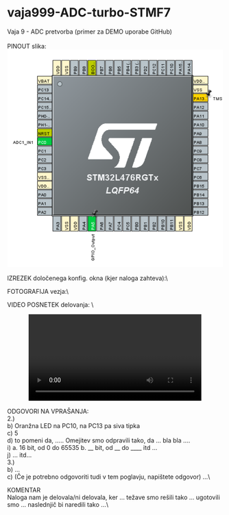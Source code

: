 # vaja999-ADC-turbo-STMF7
Vaja 9 - ADC pretvorba (primer za DEMO uporabe GitHub)\
\
PINOUT slika:\
![pinout](https://github.com/vasjamarkic/vaja999-ADC-turbo-STMF7/blob/main/pinout.png)

IZREZEK določenega konfig. okna (kjer naloga zahteva):\


FOTOGRAFIJA vezja:\


VIDEO POSNETEK delovanja: \
<p align="center" width="100%">
<video src="https://github.com/vasjamarkic/vaja999-ADC-turbo-STMF7/blob/main/video.mp4" width="80%" controls></video>
</p>

ODGOVORI NA VPRAŠANJA:\
2.)\
b) Oranžna LED na PC10, na PC13 pa siva tipka\
c) 5\
d) to pomeni da, ..... Omejitev smo odpravili tako, da ... bla bla ....\
i) a. 16 bit, od 0 do 65535 b. __ bit, od __ do ____ itd ...\
j) ... itd...\
3.) \
b) ... \
c) (Če je potrebno odgovoriti tudi v tem poglavju, napištete odgovor) ...\

KOMENTAR\
Naloga nam je delovala/ni delovala, ker ... težave smo rešili tako ... ugotovili smo ... naslednjič bi naredili tako ...\
